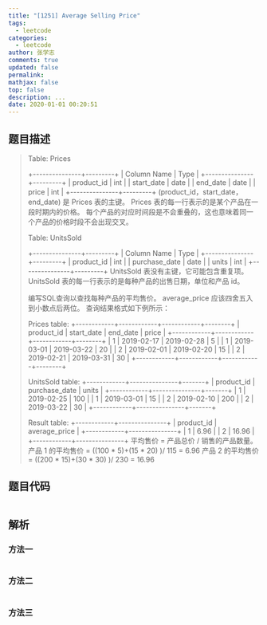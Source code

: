 ```yaml
---
title: "[1251] Average Selling Price"
tags:
  - leetcode
categories:
  - leetcode
author: 张学志
comments: true
updated: false
permalink:
mathjax: false
top: false
description: ...
date: 2020-01-01 00:20:51
---
```


## 题目描述

> Table: Prices 
> 
> 
> +---------------+---------+
> | Column Name   | Type    |
> +---------------+---------+
> | product_id    | int     |
> | start_date    | date    |
> | end_date      | date    |
> | price         | int     |
> +---------------+---------+
> (product_id，start_date，end_date) 是 Prices 表的主键。
> Prices 表的每一行表示的是某个产品在一段时期内的价格。
> 每个产品的对应时间段是不会重叠的，这也意味着同一个产品的价格时段不会出现交叉。 
> 
> 
> 
> Table: UnitsSold 
> 
> 
> +---------------+---------+
> | Column Name   | Type    |
> +---------------+---------+
> | product_id    | int     |
> | purchase_date | date    |
> | units         | int     |
> +---------------+---------+
> UnitsSold 表没有主键，它可能包含重复项。
> UnitsSold 表的每一行表示的是每种产品的出售日期，单位和产品 id。 
> 
> 
> 
> 编写SQL查询以查找每种产品的平均售价。 
> average_price 应该四舍五入到小数点后两位。 
> 查询结果格式如下例所示： 
> 
> 
> Prices table:
> +------------+------------+------------+--------+
> | product_id | start_date | end_date   | price  |
> +------------+------------+------------+--------+
> | 1          | 2019-02-17 | 2019-02-28 | 5      |
> | 1          | 2019-03-01 | 2019-03-22 | 20     |
> | 2          | 2019-02-01 | 2019-02-20 | 15     |
> | 2          | 2019-02-21 | 2019-03-31 | 30     |
> +------------+------------+------------+--------+
> 
> UnitsSold table:
> +------------+---------------+-------+
> | product_id | purchase_date | units |
> +------------+---------------+-------+
> | 1          | 2019-02-25    | 100   |
> | 1          | 2019-03-01    | 15    |
> | 2          | 2019-02-10    | 200   |
> | 2          | 2019-03-22    | 30    |
> +------------+---------------+-------+
> 
> Result table:
> +------------+---------------+
> | product_id | average_price |
> +------------+---------------+
> | 1          | 6.96          |
> | 2          | 16.96         |
> +------------+---------------+
> 平均售价 = 产品总价 / 销售的产品数量。
> 产品 1 的平均售价 = ((100 * 5)+(15 * 20) )/ 115 = 6.96
> 产品 2 的平均售价 = ((200 * 15)+(30 * 30) )/ 230 = 16.96 
> 

## 题目代码

```cpp

```

## 解析

### 方法一

```cpp

```

### 方法二

```cpp

```

### 方法三

```cpp

```

